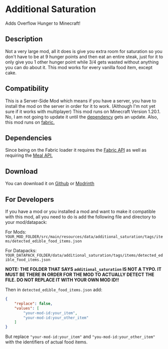 # Additional Saturation

Adds Overflow Hunger to Minecraft!

## Description

Not a very large mod, all it does is give you extra room for saturation so you don't have to be at 9 hunger points and then eat an entire steak, just for it to only give you 1 other hunger point while 3/4 gets wasted without anything you can do about it. This mod works for every vanilla food item, except cake.

## Compatibility

This is a Server-Side Mod which means if you have a server, you have to install the mod on the server in order for it to work. (Although I'm not yet sure if it works with multiplayer) This mod runs on Minecraft Version 1.20.1. No, I am not going to update it until the [dependency](https://modrinth.com/mod/mealapi) gets an update. Also, this mod runs on [fabric.](https://fabricmc.net)

## Dependencies

Since being on the Fabric loader it requires the [Fabric API](https://modrinth.com/mod/fabric-api) as well as requiring the [Meal API.](https://modrinth.com/mod/meal-api)

## Download

You can download it on [Github](https://github.com/HotdoGuy90/AdditionalSaturation) or [Modrinth](https://modrinth.com/mod/additional-saturation)

## For Developers

If you have a mod or you installed a mod and want to make it compatible with this mod, all you need to do is add the following file and directory to your mod/datapack:

For Mods: `YOUR_MOD_FOLDER/src/main/resources/data/additional_saturation/tags/items/detected_edible_food_items.json`

For Datapacks: `YOUR_DATAPACK_FOLDER/data/additional_saturation/tags/items/detected_edible_food_items.json`

**NOTE: THE FOLDER THAT SAYS `additional_saturation` IS NOT A TYPO. IT MUST BE THERE IN ORDER FOR THE MOD TO ACTUALLY DETECT THE FILE. DO NOT REPLACE IT WITH YOUR OWN MOD ID!!**

Then in `detected_edible_food_items.json` add:

```json
{
    "replace": false,
    "values": [
        "your-mod-id:your_item",
        "your-mod-id:your_other_item"
    ]
}
```

But replace `"your-mod-id:your_item"` and `"you-mod-id:your_other_item"` with the identifiers of actual food items.
